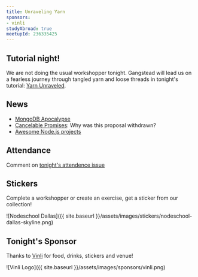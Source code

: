 ```yaml
---
title: Unraveling Yarn
sponsors:
- vinli
studyAbroad: true
meetupId: 236335425
---
```


## Tutorial night!

We are not doing the usual workshopper tonight. Gangstead will lead us on a fearless journey through tangled yarn and loose threads in tonight's tutorial: [Yarn Unraveled](https://github.com/gangstead/yarn-unraveled).

## News
- [MongoDB Apocalypse](https://www.bleepingcomputer.com/news/security/mongodb-apocalypse-professional-ransomware-group-gets-involved-infections-reach-28k-servers/)
- [Cancelable Promises](https://news.ycombinator.com/item?id=13210849): Why was this proposal withdrawn?
- [Awesome Node.js projects](https://github.com/sqreen/awesome-nodejs-projects)

## Attendance

Comment on [tonight's attendence issue](https://github.com/nodeschool/dallas/issues/97)

## Stickers

Complete a workshopper or create an exercise, get a sticker from our collection!

![Nodeschool Dallas]({{ site.baseurl }}/assets/images/stickers/nodeschool-dallas-skyline.png)

## Tonight's Sponsor

Thanks to [Vinli](http://www.vin.li) for food, drinks, stickers and venue!

![Vinli Logo]({{ site.baseurl }}/assets/images/sponsors/vinli.png)
